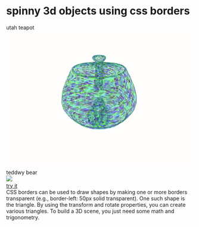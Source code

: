 # spinny 3d objects using css borders
utah teapot \
![](https://github.com/manthanabc/borderland/blob/main/video/teapot.gif) \
teddwy bear \
![](https://github.com/manthanabc/borderland/blob/main/video/teddy.gif) \
[try it](https://manthanabc.github.io/borderland/) \
CSS borders can be used to draw shapes by making one or more borders transparent (e.g., border-left: 50px solid transparent). One such shape is the triangle. By using the transform and rotate properties, you can create various triangles. To build a 3D scene, you just need some math and trigonometry.

